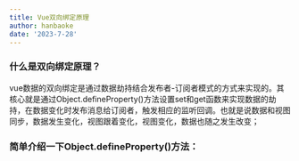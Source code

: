 ```yaml
---
title: Vue双向绑定原理
author: hanbaoke
date: '2023-7-28'
---
```

### 什么是双向绑定原理？
vue数据的双向绑定是通过数据劫持结合发布者-订阅者模式的方式来实现的。其核心就是通过Object.defineProperty()方法设置set和get函数来实现数据的劫持，在数据变化时发布消息给订阅者，触发相应的监听回调。也就是说数据和视图同步，数据发生变化，视图跟着变化，视图变化，数据也随之发生改变；

### 简单介绍一下Object.defineProperty()方法：